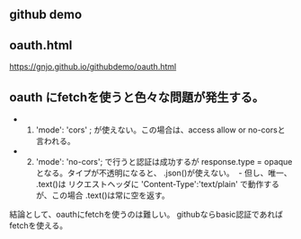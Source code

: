 ## github demo
## oauth.html
https://gnjo.github.io/githubdemo/oauth.html

## oauth にfetchを使うと色々な問題が発生する。
 - 1. 'mode': 'cors' ; が使えない。この場合は、access allow or no-corsと言われる。
 - 2. 'mode': 'no-cors'; で行うと認証は成功するが response.type = opaque となる。タイプが不透明になると、 .json()が使えない。
  - 但し、唯一、 .text()は リクエストヘッダに 'Content-Type':'text/plain' で動作するが、この場合 .text()は常に空を返す。
 
結論として、oauthにfetchを使うのは難しい。 githubならbasic認証であれば fetchを使える。
